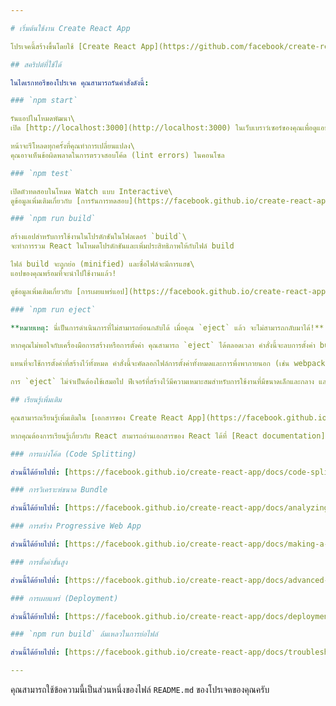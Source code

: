 ```yaml
---

# เริ่มต้นใช้งาน Create React App

โปรเจคนี้สร้างขึ้นโดยใช้ [Create React App](https://github.com/facebook/create-react-app)

## สคริปต์ที่ใช้ได้

ในไดเรกทอรีของโปรเจค คุณสามารถรันคำสั่งดังนี้:

### `npm start`

รันแอปในโหมดพัฒนา\
เปิด [http://localhost:3000](http://localhost:3000) ในเว็บเบราว์เซอร์ของคุณเพื่อดูแอป

หน้าจะรีโหลดทุกครั้งที่คุณทำการเปลี่ยนแปลง\
คุณอาจเห็นข้อผิดพลาดในการตรวจสอบโค้ด (lint errors) ในคอนโซล

### `npm test`

เปิดตัวทดสอบในโหมด Watch แบบ Interactive\
ดูข้อมูลเพิ่มเติมเกี่ยวกับ [การรันการทดสอบ](https://facebook.github.io/create-react-app/docs/running-tests)

### `npm run build`

สร้างแอปสำหรับการใช้งานในโปรดักชันในโฟลเดอร์ `build`\
จะทำการรวม React ในโหมดโปรดักชันและเพิ่มประสิทธิภาพให้กับไฟล์ build

ไฟล์ build จะถูกย่อ (minified) และชื่อไฟล์จะมีการแฮช\
แอปของคุณพร้อมที่จะนำไปใช้งานแล้ว!

ดูข้อมูลเพิ่มเติมเกี่ยวกับ [การเผยแพร่แอป](https://facebook.github.io/create-react-app/docs/deployment)

### `npm run eject`

**หมายเหตุ: นี่เป็นการดำเนินการที่ไม่สามารถย้อนกลับได้ เมื่อคุณ `eject` แล้ว จะไม่สามารถกลับมาได้!**

หากคุณไม่พอใจกับเครื่องมือการสร้างหรือการตั้งค่า คุณสามารถ `eject` ได้ตลอดเวลา คำสั่งนี้จะลบการตั้งค่า build เดิมจากโปรเจคของคุณ

แทนที่จะใช้การตั้งค่าที่สร้างไว้ทั้งหมด คำสั่งนี้จะคัดลอกไฟล์การตั้งค่าทั้งหมดและการพึ่งพาภายนอก (เช่น webpack, Babel, ESLint) มาไว้ในโปรเจคของคุณเพื่อให้คุณสามารถควบคุมได้เต็มที่ คำสั่งอื่นๆ ยังคงทำงานได้ แต่จะชี้ไปที่สคริปต์ที่ถูกคัดลอกมาให้คุณสามารถปรับแต่งได้

การ `eject` ไม่จำเป็นต้องใช้เสมอไป ฟีเจอร์ที่สร้างไว้มีความเหมาะสมสำหรับการใช้งานที่มีขนาดเล็กและกลาง และคุณไม่จำเป็นต้องใช้ฟีเจอร์นี้ เว้นแต่คุณจะต้องการปรับแต่งการตั้งค่าลึกๆ

## เรียนรู้เพิ่มเติม

คุณสามารถเรียนรู้เพิ่มเติมใน [เอกสารของ Create React App](https://facebook.github.io/create-react-app/docs/getting-started)

หากคุณต้องการเรียนรู้เกี่ยวกับ React สามารถอ่านเอกสารของ React ได้ที่ [React documentation](https://reactjs.org/)

### การแบ่งโค้ด (Code Splitting)

ส่วนนี้ได้ย้ายไปที่: [https://facebook.github.io/create-react-app/docs/code-splitting](https://facebook.github.io/create-react-app/docs/code-splitting)

### การวิเคราะห์ขนาด Bundle

ส่วนนี้ได้ย้ายไปที่: [https://facebook.github.io/create-react-app/docs/analyzing-the-bundle-size](https://facebook.github.io/create-react-app/docs/analyzing-the-bundle-size)

### การสร้าง Progressive Web App

ส่วนนี้ได้ย้ายไปที่: [https://facebook.github.io/create-react-app/docs/making-a-progressive-web-app](https://facebook.github.io/create-react-app/docs/making-a-progressive-web-app)

### การตั้งค่าขั้นสูง

ส่วนนี้ได้ย้ายไปที่: [https://facebook.github.io/create-react-app/docs/advanced-configuration](https://facebook.github.io/create-react-app/docs/advanced-configuration)

### การเผยแพร่ (Deployment)

ส่วนนี้ได้ย้ายไปที่: [https://facebook.github.io/create-react-app/docs/deployment](https://facebook.github.io/create-react-app/docs/deployment)

### `npm run build` ล้มเหลวในการย่อไฟล์

ส่วนนี้ได้ย้ายไปที่: [https://facebook.github.io/create-react-app/docs/troubleshooting#npm-run-build-fails-to-minify](https://facebook.github.io/create-react-app/docs/troubleshooting#npm-run-build-fails-to-minify)

--- 
```


คุณสามารถใช้ข้อความนี้เป็นส่วนหนึ่งของไฟล์ `README.md` ของโปรเจคของคุณครับ